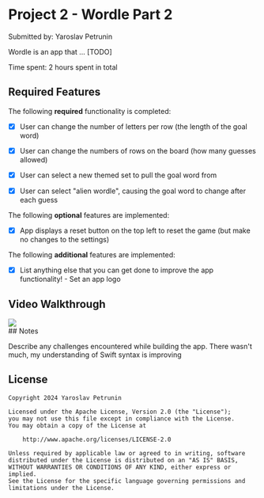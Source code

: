 # Project 2 - Wordle Part 2

Submitted by: Yaroslav Petrunin

Wordle is an app that ... [TODO] 

Time spent: 2 hours spent in total

## Required Features

The following **required** functionality is completed:

- [X] User can change the number of letters per row (the length of the goal word)
- [X] User can change the numbers of rows on the board (how many guesses allowed)
- [X] User can select a new themed set to pull the goal word from
- [X] User can select "alien wordle", causing the goal word to change after each guess


The following **optional** features are implemented:

- [X] App displays a reset button on the top left to reset the game (but make no changes to the settings)

The following **additional** features are implemented:

- [X] List anything else that you can get done to improve the app functionality!
      - Set an app logo

## Video Walkthrough

<div>
    <a href="https://www.loom.com/share/a07bf66339de4a1b85f7f53f892c788e">
    </a>
    <a href="https://www.loom.com/share/a07bf66339de4a1b85f7f53f892c788e">
      <img style="max-width:300px;" src="https://cdn.loom.com/sessions/thumbnails/a07bf66339de4a1b85f7f53f892c788e-with-play.gif">
    </a>
  </div>
## Notes

Describe any challenges encountered while building the app.
There wasn't much, my understanding of Swift syntax is improving

## License

    Copyright 2024 Yaroslav Petrunin

    Licensed under the Apache License, Version 2.0 (the "License");
    you may not use this file except in compliance with the License.
    You may obtain a copy of the License at

        http://www.apache.org/licenses/LICENSE-2.0

    Unless required by applicable law or agreed to in writing, software
    distributed under the License is distributed on an "AS IS" BASIS,
    WITHOUT WARRANTIES OR CONDITIONS OF ANY KIND, either express or implied.
    See the License for the specific language governing permissions and
    limitations under the License.
